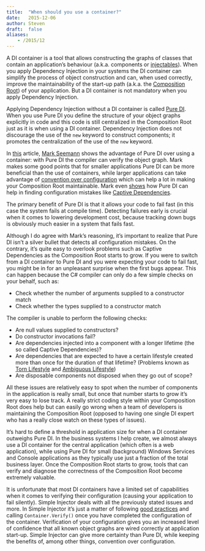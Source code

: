 ```yaml
---
title:	"When should you use a container?"
date:	2015-12-06
author: Steven
draft:	false
aliases:
    - /2015/12
---
```


A DI container is a tool that allows constructing the graphs of classes that contain an application’s behaviour (a.k.a. components or [injectables](http://misko.hevery.com/2008/09/30/to-new-or-not-to-new/)). When you apply Dependency Injection in your systems the DI container can simplify the process of object construction and can, when used correctly, improve the maintainability of the start-up path (a.k.a. the [Composition Root](https://freecontent.manning.com/dependency-injection-in-net-2nd-edition-understanding-the-composition-root/)) of your application. But a DI container is not mandatory when you apply Dependency Injection.

Applying Dependency Injection without a DI container is called [Pure DI](https://blog.ploeh.dk/2014/06/10/pure-di/). When you use Pure DI you define the structure of your object graphs explicitly in code and this code is still centralized in the Composition Root just as it is when using a DI container. Dependency Injection does not discourage the use of the `new` keyword to construct components; it promotes the centralization of the use of the `new` keyword.

In [this](https://blog.ploeh.dk/2012/11/06/WhentouseaDIContainer/) article, [Mark Seemann](https://blog.ploeh.dk/) shows the advantage of Pure DI over using a container: with Pure DI the compiler can verify the object graph. Mark makes some good points that for smaller applications Pure DI can be more beneficial than the use of containers, while larger applications can take advantage of [convention over configuration](https://en.wikipedia.org/wiki/Convention_over_configuration) which can help a lot in making your Composition Root maintainable. Mark even [shows](https://blog.ploeh.dk/2014/06/03/compile-time-lifetime-matching/) how Pure DI can help in finding configuration mistakes like [Captive Dependencies](https://blog.ploeh.dk/2014/06/02/captive-dependency/).

The primary benefit of Pure DI is that it allows your code to fail fast (in this case the system fails at compile time). Detecting failures early is crucial when it comes to lowering development cost, because tracking down bugs is obviously much easier in a system that fails fast.

Although I do agree with Mark’s reasoning, it’s important to realize that Pure DI isn’t a silver bullet that detects all configuration mistakes. On the contrary, it’s quite easy to overlook problems such as Captive Dependencies as the Composition Root starts to grow. If you were to switch from a DI container to Pure DI and you were expecting your code to fail fast, you might be in for an unpleasant surprise when the first bugs appear. This can happen because the C# compiler can only do a few simple checks on your behalf, such as:

* Check whether the number of arguments supplied to a constructor match
* Check whether the types supplied to a constructor match

The compiler is unable to perform the following checks:

* Are null values supplied to constructors?
* Do constructor invocations fail?
* Are dependencies injected into a component with a longer lifetime (the so called Captive Dependencies)?
* Are dependencies that are expected to have a certain lifestyle created more than once for the duration of that lifetime? (Problems known as [Torn Lifestyle](https://simpleinjector.org/diatl) and [Ambiguous Lifestyle](https://simpleinjector.org/diaal))
* Are disposable components not disposed when they go out of scope?

All these issues are relatively easy to spot when the number of components in the application is really small, but once that number starts to grow it’s very easy to lose track. A really strict coding style within your Composition Root does help but can easily go wrong when a team of developers is maintaining the Composition Root (opposed to having one single DI expert who has a really close watch on these types of issues).

It’s hard to define a threshold in application size for when a DI container outweighs Pure DI. In the business systems I help create, we almost always use a DI container for the central application (which often is a web application), while using Pure DI for small (background) Windows Services and Console applications as they typically use just a fraction of the total business layer. Once the Composition Root starts to grow, tools that can verify and diagnose the correctness of the Composition Root become extremely valuable.

It is unfortunate that most DI containers have a limited set of capabilities when it comes to verifying their configuration (causing your application to fail silently). Simple Injector deals with all the previously stated issues and more. In Simple Injector it’s just a matter of following [good practices](https://simpleinjector.org/howto+verify-the-container-s-configuration) and calling `Container.Verify()` once you have completed the configuration of the container. Verification of your configuration gives you an increased level of confidence that all known object graphs are wired correctly at application start-up. Simple Injector can give more certainty than Pure DI, while keeping the benefits of, among other things, convention over configuration.